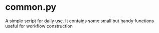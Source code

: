 # common.py
A simple script for daily use. It contains some small but handy functions useful for workflow construction
